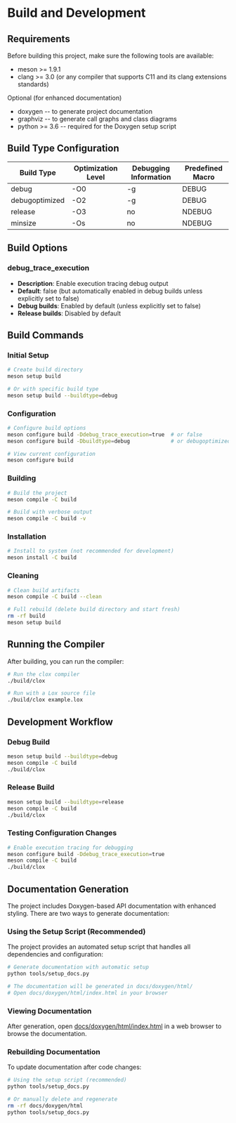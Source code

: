 # Build and Development

## Requirements

Before building this project, make sure the following tools are available:

- meson >= 1.9.1
- clang >= 3.0 (or any compiler that supports C11 and its clang extensions standards)

Optional (for enhanced documentation)

- doxygen -- to generate project documentation
- graphviz -- to generate call graphs and class diagrams
- python >= 3.6 -- required for the Doxygen setup script

## Build Type Configuration

| Build Type     | Optimization Level | Debugging Information | Predefined Macro |
| -------------- | ------------------ | --------------------- | ---------------- |
| debug          | -O0                | -g                    | DEBUG            |
| debugoptimized | -O2                | -g                    | DEBUG            |
| release        | -O3                | no                    | NDEBUG           |
| minsize        | -Os                | no                    | NDEBUG           |

## Build Options

### debug_trace_execution

- **Description**: Enable execution tracing debug output
- **Default**: false (but automatically enabled in debug builds unless explicitly set to false)
- **Debug builds**: Enabled by default (unless explicitly set to false)
- **Release builds**: Disabled by default

## Build Commands

### Initial Setup

```bash
# Create build directory
meson setup build

# Or with specific build type
meson setup build --buildtype=debug
```

### Configuration

```bash
# Configure build options
meson configure build -Ddebug_trace_execution=true  # or false
meson configure build -Dbuildtype=debug             # or debugoptimized/release/minsize

# View current configuration
meson configure build
```

### Building

```bash
# Build the project
meson compile -C build

# Build with verbose output
meson compile -C build -v
```

### Installation

```bash
# Install to system (not recommended for development)
meson install -C build
```

### Cleaning

```bash
# Clean build artifacts
meson compile -C build --clean

# Full rebuild (delete build directory and start fresh)
rm -rf build
meson setup build
```

## Running the Compiler

After building, you can run the compiler:

```bash
# Run the clox compiler
./build/clox

# Run with a Lox source file
./build/clox example.lox
```

## Development Workflow

### Debug Build

```bash
meson setup build --buildtype=debug
meson compile -C build
./build/clox
```

### Release Build

```bash
meson setup build --buildtype=release
meson compile -C build
./build/clox
```

### Testing Configuration Changes

```bash
# Enable execution tracing for debugging
meson configure build -Ddebug_trace_execution=true
meson compile -C build
./build/clox
```

## Documentation Generation

The project includes Doxygen-based API documentation with enhanced styling. There are two ways to generate documentation:

### Using the Setup Script (Recommended)

The project provides an automated setup script that handles all dependencies and configuration:

```bash
# Generate documentation with automatic setup
python tools/setup_docs.py

# The documentation will be generated in docs/doxygen/html/
# Open docs/doxygen/html/index.html in your browser
```

### Viewing Documentation

After generation, open [docs/doxygen/html/index.html](./doxygen/html/index.html) in a web browser to browse the documentation.

### Rebuilding Documentation

To update documentation after code changes:

```bash
# Using the setup script (recommended)
python tools/setup_docs.py

# Or manually delete and regenerate
rm -rf docs/doxygen/html
python tools/setup_docs.py
```
